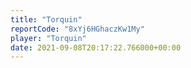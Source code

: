 ```yaml
---
title: "Torquin"
reportCode: "8xYj6HGhaczKw1My"
player: "Torquin"
date: 2021-09-08T20:17:22.766000+00:00
---
```

